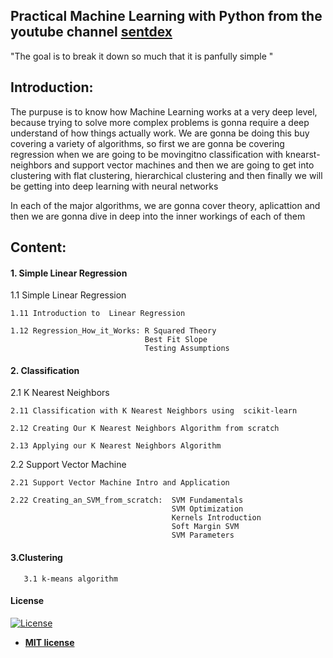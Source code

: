 
## Practical Machine Learning with Python from  the youtube channel [sentdex](https://www.youtube.com/channel/UCfzlCWGWYyIQ0aLC5w48gBQ)

"The goal is to break it down so much that it is panfully simple "

## Introduction: 
The purpuse is to know how Machine Learning works at a very deep level, because trying to solve more complex problems is gonna require a deep understand of how things actually work.
We are gonna be doing this buy covering a variety of algorithms, so first we are gonna be covering regression when we are going to be movingitno classification with knearst-neighbors and support vector machines and then we are going to get into clustering with flat clustering, hierarchical clustering and then finally we will be getting  into deep learning with neural networks 

In each of the major algorithms, we are gonna cover theory, aplicattion and then we are gonna dive in deep into the inner workings of each of them

##   Content:

#### 1. Simple Linear Regression

1.1 Simple Linear Regression

    1.11 Introduction to  Linear Regression
  
    1.12 Regression_How_it_Works: R Squared Theory
                                  Best Fit Slope
                                  Testing Assumptions

#### 2. Classification 

2.1 K Nearest Neighbors
       
    2.11 Classification with K Nearest Neighbors using  scikit-learn
    
    2.12 Creating Our K Nearest Neighbors Algorithm from scratch 
    
    2.13 Applying our K Nearest Neighbors Algorithm

2.2 Support Vector Machine

    2.21 Support Vector Machine Intro and Application
    
    2.22 Creating_an_SVM_from_scratch:  SVM Fundamentals
                                        SVM Optimization
                                        Kernels Introduction 
                                        Soft Margin SVM
                                        SVM Parameters
    
                                     
                                        
#### 3.Clustering
       
       3.1 k-means algorithm


#### License

[![License](http://img.shields.io/:license-mit-blue.svg?style=flat-square)](http://badges.mit-license.org)

- **[MIT license](http://opensource.org/licenses/mit-license.php)**
